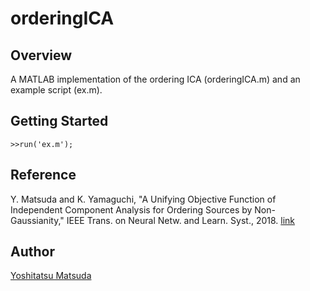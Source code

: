 # orderingICA

## Overview

A MATLAB implementation of the ordering ICA  (orderingICA.m) and an example script (ex.m).

## Getting Started
~~~
>>run('ex.m');
~~~

## Reference

Y. Matsuda and K. Yamaguchi, "A Unifying Objective Function of Independent Component Analysis for Ordering Sources by Non-Gaussianity," IEEE Trans. on Neural Netw. and Learn. Syst., 2018. [link](https://ieeexplore.ieee.org/abstract/document/8315152/)

## Author
[Yoshitatsu Matsuda](https://sites.google.com/site/yoshitatsumatsuda/)
